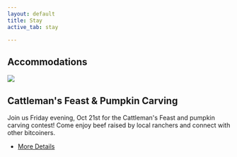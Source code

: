 ```yaml
---
layout: default
title: Stay
active_tab: stay

---
```


<h2>Accommodations</h2> 
<div class="white-divider-mid"></div>

<article>
    <div class="color-image"><img src="/assets/img/pic2.jpg" /></div>
    <a id="beef-initiative-dinner-pumpkin-carving" />
    <h2>Cattleman's Feast & Pumpkin Carving</h2>
    <div class="white-divider"><div></div></div>
    <!-- <div class="details"><div>
        October 21st, 2022 &nbsp;&nbsp;&nbsp; 7pm-10pm &nbsp;&nbsp;&nbsp; <span>Lenny Boy Brewing</span>
    </div></div> -->
    <p>Join us Friday evening, Oct 21st for the Cattleman's Feast and pumpkin carving contest! Come enjoy beef raised by local ranchers and connect with other bitcoiners.</p>
    <ul class="buy-links">
        <li><a href="/beef-initiative-dinner-pumpkin-carving" class="orange-pill-btn">More Details</a></li>
        <!-- <li><a href="/tickets" class="orange-pill-btn">Buy Tickets</a></li> -->
    </ul>
</article>
